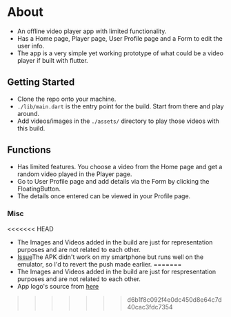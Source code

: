 # About
- An offline video player app with limited functionality.
- Has a Home page, Player page, User Profile page and a Form to edit the user info.
- The app is a very simple yet working prototype of what could be a video player if built with flutter.

## Getting Started
- Clone the repo onto your machine.
- <code>./lib/main.dart</code> is the entry point for the build. Start from there and play around.
- Add videos/images in the <code>./assets/</code> directory to play those videos with this build.

## Functions
- Has limited features. You choose a video from the Home page and get a random video played in the Player page.
- Go to User Profile page and add details via the Form by clicking the FloatingButton.
- The details once entered can be viewed in your Profile page.

### Misc
<<<<<<< HEAD
- The Images and Videos added in the build are just for representation purposes and are not related to each other.
- [Issue]((https://github.com/flutter/flutter/issues/47281))The APK didn't work on my smartphone but runs well on the emulator, so
I'd to revert the push made earlier.
=======
- The Images and Videos added in the build are just for respresentation purposes and are not related to each other.
- App logo's source from [here](https://dribbble.com/shots/4022842-Play-button?utm_source=Clipboard_Shot&utm_campaign=adamlorry&utm_content=Play%20button&utm_medium=Social_Share&utm_source=Clipboard_Shot&utm_campaign=adamlorry&utm_content=Play%20button&utm_medium=Social_Share)
>>>>>>> d6b1f8c092f4e0dc450d8e64c7d40cac3fdc7354
